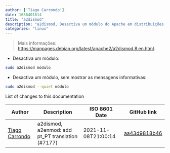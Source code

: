 ```yaml
---
author: ['Tiago Carrondo']
date: 1636401614
title: "a2dismod"
description: "a2dismod, Desactiva um módulo do Apache em distribuições baseadas em Debian."
categories: "linux"
---
```

> Mais informações: <https://manpages.debian.org/latest/apache2/a2dismod.8.en.html>.

- Desactiva um módulo:

```bash
sudo a2dismod módulo
```

- Desactiva um módulo, sem mostrar as mensagens informativas:

```bash
sudo a2dismod --quiet módulo
```
List of changes to this documentation


Author | Description | ISO 8601 Date | GitHub link
------|-----|-----|-----
[Tiago Carrondo](mailto:2323546+tcarrondo@users.noreply.github.com) | a2dismod, a2enmod: add pt_PT translation (#7177) | 2021-11-08T21:00:14 | [aa43d9818b46](https://github.com/tldr-pages/tldr/commit/aa43d9818b46cd25c5ceac43302c3130cf7b8649)

